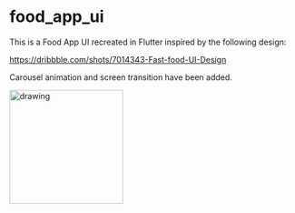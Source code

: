 # food_app_ui

This is a Food App UI recreated in Flutter inspired by the following design:

https://dribbble.com/shots/7014343-Fast-food-UI-Design 

Carousel animation and screen transition have been added.

<img src="fast_food_ui.gif" alt="drawing" width="200"/>

